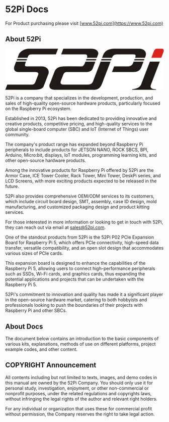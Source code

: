 # **52Pi Docs**  

For Product purchasing please visit [www.52pi.com](https://www.52pi.com) 

## **About 52Pi**

![52pi-logo](../assets/logo.png)

52Pi is a company that specializes in the development, production,
and sales of high-quality open-source hardware products, 
particularly focused on the Raspberry Pi ecosystem. 

Established in 2013, 52Pi has been dedicated to providing innovative and creative products, 
competitive pricing, and high-quality services to the global single-board computer (SBC) and IoT (Internet of Things) user community.

The company's product range has expanded beyond Raspberry Pi peripherals to include products for JETSON NANO, ROCK SBCS, BPI, Arduino, Micro:bit, displays, IoT modules, programming learning kits, 
and other open-source hardware products. 

Among the innovative products for Raspberry Pi offered by 52Pi are the Armor Case, ICE Tower Cooler, Rack Tower, Mini Tower, DeskPi series, and LCD Screens, with more exciting products expected to be released in the future.

52Pi also provides comprehensive OEM/ODM services to its customers, which include circuit board design, SMT, assembly, case ID design, mold manufacturing, and customized packaging design and product kitting services. 

For those interested in more information or looking to get in touch with 52Pi, they can reach out via email at sales@52pi.com.

One of the standout products from 52Pi is the 52Pi P02 PCIe Expansion Board for Raspberry Pi 5, which offers PCIe connectivity, high-speed data transfer, versatile compatibility, and an open slot design that accommodates various sizes of PCIe cards. 

This expansion board is designed to enhance the capabilities of the Raspberry Pi 5, allowing users to connect high-performance peripherals such as SSDs, Wi-Fi cards, and graphics cards, thus expanding the potential applications and projects that can be undertaken with the Raspberry Pi 5.

52Pi's commitment to innovation and quality has made it a significant player in the open-source hardware market, catering to both hobbyists and professionals looking to push the boundaries of their projects with Raspberry Pi and other SBCs.

## **About Docs** 

The document below contains an introduction to the basic components of various kits, explanations, methods of use on different platforms, project example codes, and other content.

## **COPYRIGHT Announcement** 
All contents including but not limited to texts, images, and demo codes in this manual are owned by the 52Pi Company.
You should only use it for personal study, investigation, enjoyment, or other non-commercial or nonprofit purposes, 
under the related regulations and copyrights laws, without infringing the legal rights of the author and relevant right holders. 

For any individual or organization that uses these for commercial profit without permission, the Company reserves the right to take legal action.

